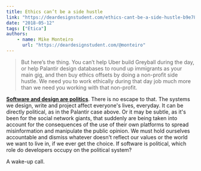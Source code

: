 ```yaml
---
title: Ethics can’t be a side hustle
link: "https://deardesignstudent.com/ethics-cant-be-a-side-hustle-b9e78c090aee"
date: "2018-05-12"
tags: ["Ética"]
authors:
    - name: Mike Monteiro
      url: "https://deardesignstudent.com/@monteiro"
---
```


> But here’s the thing. You can’t help Uber build Greyball during the day, or help Palantir design databases to round up immigrants as your main gig, and then buy ethics offsets by doing a non-profit side hustle. We need you to work ethically during that day job much more than we need you working with that non-profit.

[**Software and design are politics**](/bookmark/software-is-politics). There is no escape to that. The systems we design, write and project affect everyone's lives, everyday. It can be directly political, as in the Palantir case above. Or it may be subtle, as it's been for the social network giants, that suddenly are being taken into account for the consequences of the use of their own platforms to spread misinformation and manipulate the public opinion. We must hold ourselves accountable and dismiss whatever doesn't reflect our values or the world we want to live in, if we ever get the choice. If software is political, which role do developers occupy on the political system?

A wake-up call.
